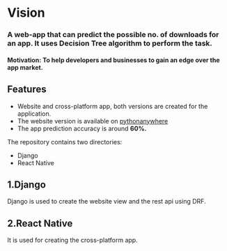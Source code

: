 # Vision
### A web-app that can predict the possible no. of downloads for an app. It uses Decision Tree algorithm to perform the task. 
#### Motivation: To help developers and businesses to gain an edge over the app market.

## Features
- Website and cross-platform app, both versions are created for the application.
- The website version is available on [pythonanywhere](https://anshulraghav.pythonanywhere.com/)
- The app prediction accuracy is around **60%.**

The repository contains two directories:
- Django
- React Native

## 1.Django

Django is used to create the website view and the rest api using DRF.

## 2.React Native

It is used for creating the cross-platform app.
